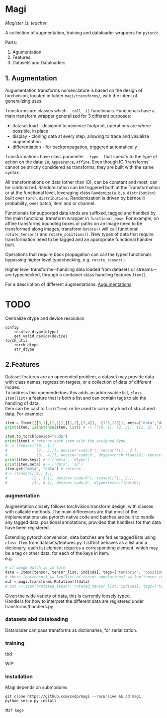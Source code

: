 # Magi
*Magister Lt. teacher*

A collection of augmentation, training and dataloader wrappers for `pytorch`.

Parts:<br>
1. Agumentation
2. Features
3. Datasets and Dataloaders


## 1. Augmentation

Augumentation transforms nomenclature is based on the design of torchvision, located in folder `magi/transforms/`, with the intent of generalizing uses.

Transforms are classes which `__call__()` functionals. Functionals have a main transform wrapper generalized for 3 different purposes:
* dataset load - designed to minimize footprint, operations are where possible, in place
* display - cloning data at every step, allowing to trace and visualize augmentation
* differentiation - for backpropagation, triggered automatically


Transformations have class parameter `__type__` that specify to the type of action on the data: `IO`, `Appearance`, `Affine`. Even though IO 'transforms' cannot be strictly considered as transforms, they are built with the same syntax.

All transformations on data (other than IO), can be constant and most, can be randomized. Randomization can be triggered both at the Transformation or at the functional level, leveraging class `Randomize(a,b,p,distribution)` built over `torch.distributions`. Randomization is driven by bernoulli probability, over batch, item and or channel. 

Functionals for supported data kinds are suffixed, tagged and handled by the main functional transform wrapper in `functional_base`. For example, on affine transforms bounding boxes or paths on an image need to be transformed along images, transform `Rotate()` will call functional `rotate_tensor()` and `rotate_positions()`. New types of data that require transformation need to be tagged and an appropriate functional handler built.

Operations that require back propagation can call the typed functionals bypassing higher level typechecking, e.g. `rotate_tensor()`.

Higher level transforms--handling data loaded from datasets or streams--are typechecked, through a container class handling features `Item()`.


For a description of different augmentations: [Augumentations](AUGMENT.md)
<!-- <img src="https://render.githubusercontent.com/render/math?math=0\geq p \geq1" style="background-color:white;padding:5px;"> -->

# TODO
Centralize dtype and device resolution
```
config
    resolve_dtype(dtype)
    get_valid_device(device)
torch_util
    torch_dtype
    str_dtype
```
## 2.Features

Dataset features are an openended problem, a dataset may provide data with class names, regression targets, or a collection of data of different modes. <br>
To address this openendednes this adds an addressable list, `class Item(list)` a feature that is both a list and can contain tags to aid the handling of data.<br>
Item can be cast to `list(Item)` or be used to carry any kind of structured data.
For example:

```python
item = Item([[[0,1],[2,3]],[[1,2],[3,4]],  [125,125]], meta=["data","data", "id"], dtype=["float32", "float16", "int"])
print(item, isinstance(item, list) # -> [[[0, 1], [2, 3]], [[1, 2], [3, 4]], [125, 125]] True

item.to_torch(device="cuda")
print(item) # returns each item with the assigned dype
# -> [tensor([[0., 1.],
#             [2., 3.]], device='cuda:0'), tensor([[1., 2.],
#             [3., 4.]], device='cuda:0', dtype=torch.float16), tensor([125, 125], device='cuda:0', dtype=torch.int32)]
print(item.keys) #-> ['meta', 'dtype']
print(item.meta) #-> ['data', 'id']
item.get("meta", "data") # returns
#-> [tensor([[0., 1.],
#           [2., 3.]], device='cuda:0'), tensor([[1., 2.],
#           [3., 4.]], device='cuda:0', dtype=torch.float16)]

```



### augmentation
Augmentation closely follows torchvision.transform design, with classes with callable methods. The main differences are that most of the implementations use pytorch native code and batches are built to handle any tagged data, positional annotations, provided that handlers for that data have been registered. <br> 

Extending pytorch convension, data batches are fed as tagged lists using `class Item` from datasets/features.py. ListDict behaves as a list and a dictionary,  each list element requires a corresponding element, which may be a tag or other data,  for each of the keys in Item. <br>
 e.g.
```python
# if image batch is in form
data = Item([tensor, tensor_list, indices], tags=["tensor2d", "positions2d", "indices"])
# where len(tensor) == len(list_of_tensor_annotations) == len(tensor_indices) == N, size of batch
out = magi.transforms.Rotation()(data)
# out -> Item([rotated_tensor, rotated_tensor_list, indices], tags=["tensor2d", "positions2d", "indices"]))
```
Given the wide variety of data, this is currently loosely typed. <br>
Handlers for how to interpret the different data are registered under transforms/handlers.py 

<!-- Tensors and lists of tensor annotations are rotated in the order defined in config, y or x dominant. <br>
Tensor lists can be of form [N,2,2] in the case of a box annotation or [N,2,M] in the case of paths. -->



### datasets abd dataloading
Dataloader can pass transforms as dictionaries, for serialization.

### training
tbd





WIP
### Installation
Magi depends on submodules
```
git clone https://github.com/xvdp/magi --recursive && cd magi
python setup.py install

焦げ koge
```
